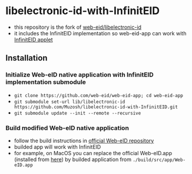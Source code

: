 # libelectronic-id-with-InfinitEID
* this repository is the fork of [web-eid/libelectronic-id](https://github.com/web-eid/libelectronic-id)
* it includes the InfinitEID implementation so web-eid-app can work with [InfinitEID applet](https://github.com/Muzosh/InfinitEID)

## Installation
### Initialize Web-eID native application with InfinitEID implementation submodule
* `git clone https://github.com/web-eid/web-eid-app; cd web-eid-app`
* `git submodule set-url lib/libelectronic-id https://github.com/Muzosh/libelectronic-id-with-InfinitEID.git`
* `git submodule update --init --remote --recursive`

### Build modified Web-eID native application
* follow the build instructions in [official Web-eID repository](https://github.com/web-eid/web-eid-app#building-and-testing)
* builded app will work with InfinitEID
* for example, on MacOS you can replace the official Web-eID.app (installed from [here](https://web-eid.eu/)) by builded application from `./build/src/app/Web-eID.app`
